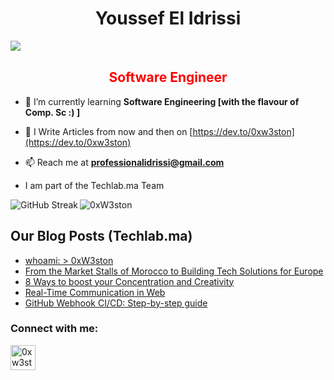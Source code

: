 <h1 align="center">Youssef El Idrissi</h1>
<p><img align="left" src="https://komarev.com/ghpvc/?username=0xW3ston&color=blueviolet"/></p>
<br/>
<h2 align="center" style="color: red;">Software Engineer</h2>

- 🌱 I’m currently learning **Software Engineering [with the flavour of Comp. Sc :) ]**

- 📝 I Write Articles from now and then on [https://dev.to/0xw3ston](https://dev.to/0xw3ston)

- 📫 Reach me at **professionalidrissi@gmail.com**

- I am part of the Techlab.ma Team

<p><img align="left" src="https://github-readme-streak-stats.herokuapp.com?user=0xW3ston&theme=burnt-neon&hide_border=true" alt="GitHub Streak" /></p>
<p><img align="center" src="https://github-readme-stats.vercel.app/api?username=0xW3ston&show_icons=true&theme=tokyonight&locale=en" alt="0xW3ston" /></p>

## Our Blog Posts (Techlab.ma)
<!-- BLOG-POST-LIST:START -->
- [whoami: &gt; 0xW3ston](https://dev.to/techlabma/whoami-0xw3ston-5abf)
- [From the Market Stalls of Morocco to Building Tech Solutions for Europe](https://dev.to/techlabma/from-the-market-stalls-of-morocco-to-building-tech-solutions-for-europe-3lp9)
- [8 Ways to boost your Concentration and Creativity](https://dev.to/techlabma/8-ways-to-boost-your-concentration-and-creativity-55em)
- [Real-Time Communication in Web](https://dev.to/techlabma/real-time-communication-in-web-1mbi)
- [GitHub Webhook CI/CD: Step-by-step guide](https://dev.to/techlabma/github-webhook-cicd-step-by-step-guide-1j6g)
<!-- BLOG-POST-LIST:END -->

<h3 align="left">Connect with me:</h3>
<p align="left">

<a href="https://dev.to/0xw3ston" target="blank"><img align="center" src="https://raw.githubusercontent.com/FortAwesome/Font-Awesome/f0c25837a3fe0e03783b939559e088abcbfb3c4b/svgs/brands/dev.svg" alt="0xw3ston" height="40" width="40" /></a>
</p>
